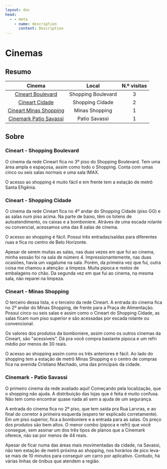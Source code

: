 ```yaml
---
layout: doc
head:
  - - meta
    - name: description
      content: Description
---
```


# Cinemas

## Resumo

|Cinema|Local|N.º visitas|
|:---:|:---:|:---:|
|[Cineart Boulevard](#cineart-boulevard)|Shopping Boulevard|3|
|[Cineart Cidade](#cineart-cidade)|Shopping Cidade|2|
|[Cineart Minas Shopping](#cineart-minas-shopping)|Minas Shopping|1|
|[Cinemark Patio Savassi](#cinemark-patio-savassi)|Patio Savassi|1|

## Sobre

<!-- TODO - Fazer tabela com notas nos critérios avaliados -->

### Cineart - Shopping Boulevard

O cinema da rede Cineart fica no 3º piso do Shopping Boulevard. Tem uma área ampla e espaçosa, assim como todo o Shopping. Conta com umas cinco ou seis salas normais e uma sala IMAX.

O acesso ao shopping é muito fácil e em frente tem a estação de metrô Santa Efigênia.

### Cineart - Shopping Cidade

O cinema da rede Cineart fica no 4º andar do Shopping Cidade (piso GG) e as salas num piso acima. Na parte de baixo, têm os totens de autoatendimento, os caixas e a bomboniere. Atráves de uma escada rolante ou convencial, acessamos uma das 8 salas de cinema.

O acesso ao shopping é fácil. Possui três entradas/saídas para diferentes ruas e fica no centro de Belo Horizonte.

Apesar de serem muitas as salas, nas duas vezes em que fui ao cinema, minha sessão foi na sala de número 4. Impressionantemente, nas duas ocasiões, havia um vagalume na sala. Porém, da primeira vez que fui, outra coisa me chamou a atenção: a limpeza. Muita pipoca e restos de embalagens no chão. Da segunda vez em que fui ao cinema, na mesma sala, não reparei na limpeza.

### Cineart - Minas Shopping

O terceiro dessa lista, e o terceiro da rede Cineart. A entrada do cinema fica no 2º andar do Minas Shopping, de frente para a Praça de Alimentação. Possui cinco ou seis salas e assim como o Cineart do Shopping Cidade, as salas ficam num piso superior e são acessadas por escada rolante ou convencional.

Os valores dos produtos da bomboniere, assim como os outros cinemas da Cineart, são "acessíveis". Dá pra você compra bastante pipoca e um refri médio por menos de 30 reais.

O acesso ao shopping assim como os três anteriores é fácil. Ao lado do shopping tem a estação de metrô Minas Shopping e o centro de compras fica na avenida Cristiano Machado, uma das principais da cidade.

### Cinemark - Patio Savassi

O primeiro cinema da rede avaliado aqui! Começando pela localização, que o shopping não ajuda. A distribuição das lojas que é feita é muito confusa. Não tem como encontrar quase nada ali sem a ajuda de um segurança.

A entrada do cinema fica no 2º piso, que tem saída pra Rua Larvras, e ao final do corretor à primeira esquerda (espero ter explicado corretamente). Em um piso superior, fica a bomboniere e a entrada para as salas. Os preço dos produtos são bem altos. O menor combo (pipoca e refri) que você consegue, sem assinar um dos três tipos de planos que a Cinemark oferece, não sai por menos de 44 reais.

Apesar de ficar numa das áreas mais movimentadas da cidade, na Savassi, não tem estação de metrô próxima ao shopping, nos horários de pico leva-se mais de 10 minutos para conseguir um carro por aplicativo. Contudo, há várias linhas de ônibus que atendem a região.
